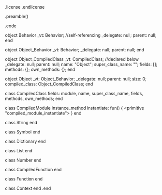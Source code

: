 .license
.endlicense

.preamble()

.code

  object Behavior
    _vt: Behavior; //self-referencing
    _delegate: null;
    parent: null;
  end

  object Object_Behavior
    _vt: Behavior;
    _delegate: null;
    parent: null;
  end

  object Object_CompiledClass
    _vt: CompiledClass; //declared below
    _delegate: null;
    parent: null;
    name: "Object";
    super_class_name: "";
    fields: [];
    methods: {};
    own_methods: {};
  end

  object Object
    _vt: Object_Behavior;
    _delegate: null;
    parent: null;
    size: 0;
    compiled_class: Object_CompiledClass;
  end

  class CompiledClass
    fields: module, name, super_class_name,
            fields, methods, own_methods;
  end

  class CompiledModule
    instance_method instantiate: fun() {
      <primitive "compiled_module_instantiate">
    }
  end

  class String
  end

  class Symbol
  end

  class Dictionary
  end

  class List
  end

  class Number
  end

  class CompiledFunction
  end

  class Function
  end

  class Context
  end
.end
